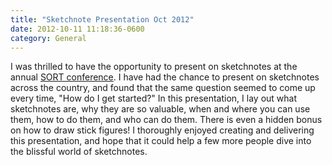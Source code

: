 ```yaml
---
title: "Sketchnote Presentation Oct 2012"
date: 2012-10-11 11:18:36-0600
category: General
---
```


I was thrilled to have the opportunity to present on sketchnotes at the annual <a href="https://bennorris.org/2012/10/11/sort" title="SORT 2012">SORT conference</a>. I have had the chance to present on sketchnotes across the country, and found that the same question seemed to come up every time, "How do I get started?" In this presentation, I lay out what sketchnotes are, why they are so valuable, when and where you can use them, how to do them, and who can do them. There is even a hidden bonus on how to draw stick figures! I thoroughly enjoyed creating and delivering this presentation, and hope that it could help a few more people dive into the blissful world of sketchnotes.
